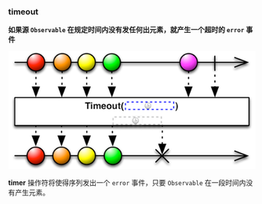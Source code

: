 ### timeout

**如果源 `Observable` 在规定时间内没有发任何出元素，就产生一个超时的 `error` 事件**

![](/assets/WhichOperator/Operators/timeout.png)

**timer** 操作符将使得序列发出一个 `error` 事件，只要 `Observable` 在一段时间内没有产生元素。
